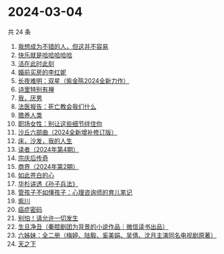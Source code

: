 # 2024-03-04

共 24 条

<!-- BEGIN WEREAD -->
<!-- 最后更新时间 2024-03-04 09:22:41 +0800 -->
1. [我想成为不错的人，但这并不容易](https://weread.qq.com/web/bookDetail/45f32de0813ab898cg01475d)
1. [快乐就是哈哈哈哈哈](https://weread.qq.com/web/bookDetail/0c632db0813ab708ag0170b2)
1. [活在此时此刻](https://weread.qq.com/web/bookDetail/e283207071728722e28cb43)
1. [婚前买房的李红妮](https://weread.qq.com/web/bookDetail/a56323f0813ab8752g01251c)
1. [长夜难明：双星（紫金陈2024全新力作）](https://weread.qq.com/web/bookDetail/b5632fe0813ab88a5g014348)
1. [诗里特别有禅](https://weread.qq.com/web/bookDetail/ef432df0534c9bef4915ebb)
1. [我，厌男](https://weread.qq.com/web/bookDetail/7f6326d0813ab88afg0193bb)
1. [法医报告：死亡教会我们什么](https://weread.qq.com/web/bookDetail/dd9322c071ca61afdd9b4d0)
1. [赡养人类](https://weread.qq.com/web/bookDetail/a783203071eb6320a789765)
1. [职场女性：别让这些细节绊住你](https://weread.qq.com/web/bookDetail/9d832b2072a730499d822df)
1. [沙丘六部曲（2024全新增补修订版）](https://weread.qq.com/web/bookDetail/a7b321607199d7fba7bb736)
1. [床，沙发，我的人生](https://weread.qq.com/web/bookDetail/41632490813ab824eg015667)
1. [读者（2024年第4期）](https://weread.qq.com/web/bookDetail/a5032df0813ab8896g017451)
1. [宗庆后传奇](https://weread.qq.com/web/bookDetail/60f326c071bf486560f0928)
1. [商界（2024年第2期）](https://weread.qq.com/web/bookDetail/82832a70813ab8974g0137cc)
1. [如此苍白的心](https://weread.qq.com/web/bookDetail/8a9323f0813ab79bcg0116ff)
1. [华杉讲透《孙子兵法》](https://weread.qq.com/web/bookDetail/df53233058b19fdf50fa893)
1. [管孩子不如懂孩子：心理咨询师的育儿笔记](https://weread.qq.com/web/bookDetail/b5b32f10718cfa8db5ba023)
1. [紫川](https://weread.qq.com/web/bookDetail/826325d05810ef82650f829)
1. [癌症密码](https://weread.qq.com/web/bookDetail/2f9321a0813ab8226g017fe6)
1. [别怕！请允许一切发生](https://weread.qq.com/web/bookDetail/0ad320b0813ab8648g010adc)
1. [生旦净丑（秦腔剧团为背景的小说作品｜微信读书出品）](https://weread.qq.com/web/bookDetail/f29326c0813ab88a0g016be6)
1. [六姊妹：全二册（梅婷、陆毅、奚美娟、吴倩、沈月主演同名电视剧原著）](https://weread.qq.com/web/bookDetail/51432e4071a73c495147467)
1. [天之下](https://weread.qq.com/web/bookDetail/4de326a0721770aa4de95f4)
<!-- END WEREAD -->